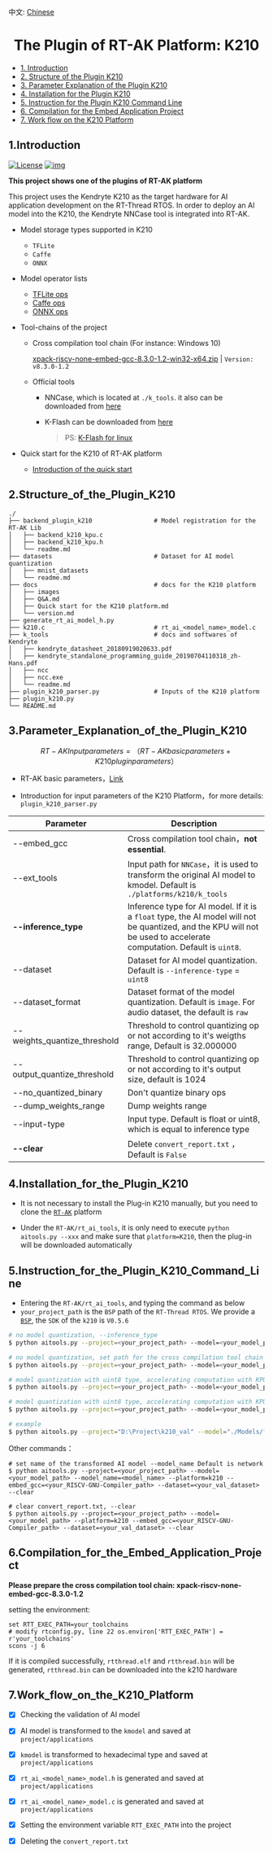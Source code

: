 中文: [Chinese](README.md)

<center><h1>The Plugin of RT-AK Platform: K210</h1></center> 

- [1. Introduction](#1-Introduction)
- [2. Structure of the Plugin K210](#2.Structure_of_the_Plugin_K210)
- [3. Parameter Explanation of the Plugin K210](#3.Parameter_Explanation_of_the_Plugin_K210)
- [4. Installation for the Plugin K210](#4.Installation_for_the_Plugin_K210)
- [5. Instruction for the Plugin K210 Command Line](#5.Instruction_for_the_Plugin_K210_Command_Line)
- [6. Compilation for the Embed Application Project](#6.Compilation_for_the_Embed_Application_Project)
- [7. Work flow on the K210 Platform](#7.Work_flow_on_the_K210_Platform)

## 1.Introduction

[![License](https://camo.githubusercontent.com/2a2157c971b7ae1deb8eb095799440551c33dcf61ea3d965d86b496a5a65df55/68747470733a2f2f696d672e736869656c64732e696f2f62616467652f4c6963656e73652d417061636865253230322e302d626c75652e737667)](https://github.com/pinxue/RT-AK/blob/main/LICENSE) [![img](https://camo.githubusercontent.com/12f51a23f724d8f12da5ad99e1f188e0e9c1db1d52d283134d9ad16384ca987c/68747470733a2f2f696d672e736869656c64732e696f2f62616467652f506c7567696e2d4b3231302d627269676874677265656e)](https://github.com/RT-Thread/RT-AK-plugin-k210)

**This project shows one of the plugins of RT-AK platform**

This project uses the Kendryte K210 as the target hardware for AI application development on the RT-Thread RTOS. In order to deploy an AI model into the K210, the Kendryte NNCase tool is integrated into RT-AK. 

- Model storage types supported in K210

  - `TFLite`
  - `Caffe`
  - `ONNX`
  
- Model operator lists

  - [TFLite ops](./k_tools/tflite_ops.md)
  - [Caffe ops](./k_tools/caffe_ops.md)
  - [ONNX ops](./k_tools/onnx_ops.md)

- Tool-chains of the project

  - Cross compilation tool chain (For instance: Windows 10)

     [xpack-riscv-none-embed-gcc-8.3.0-1.2-win32-x64.zip](https://github.com/xpack-dev-tools/riscv-none-embed-gcc-xpack/releases/tag/v8.3.0-1.2) | `Version: v8.3.0-1.2`

  - Official tools
    - NNCase, which is located at `./k_tools`. it also can be downloaded from [here](https://github.com/kendryte/nncase/blob/master/docs/USAGE_ZH.md)

    - K-Flash can be downloaded from [here ](https://github.com/kendryte/kendryte-flash-windows/releases)

      > PS: [K-Flash for linux](https://github.com/kendryte/kflash.py)

- Quick start for the K210 of RT-AK platform
  - [Introduction of the quick start](./docs/Quick_start_with_RT-AK_K210.md)

## 2.Structure_of_the_Plugin_K210 

```shell
./
├── backend_plugin_k210                 # Model registration for the RT-AK Lib
│   ├── backend_k210_kpu.c
│   ├── backend_k210_kpu.h
│   └── readme.md
├── datasets                            # Dataset for AI model quantization
│   ├── mnist_datasets
│   └── readme.md
├── docs                                # docs for the K210 platform
│   ├── images
│   ├── Q&A.md
│   ├── Quick start for the K210 platform.md
│   └── version.md
├── generate_rt_ai_model_h.py
├── k210.c                              # rt_ai_<model_name>_model.c 
├── k_tools                             # docs and softwares of Kendryte 
│   ├── kendryte_datasheet_20180919020633.pdf
│   ├── kendryte_standalone_programming_guide_20190704110318_zh-Hans.pdf
│   ├── ncc
│   ├── ncc.exe                         
│   └── readme.md
├── plugin_k210_parser.py               # Inputs of the K210 platform
├── plugin_k210.py                      
└── README.md
```

## 3.Parameter_Explanation_of_the_Plugin_K210

$$
RT-AK Input parameters = （RT-AK basic parameters + K210 plugin parameters）
$$

- RT-AK basic parameters，[Link](https://github.com/RT-Thread/RT-AK/tree/main/RT-AK/rt_ai_tools#0x03-%E5%8F%82%E6%95%B0%E8%AF%B4%E6%98%8E)

- Introduction for input parameters of the K210 Platform，for more details: `plugin_k210_parser.py` 

| Parameter                    | Description                                                  |
| ---------------------------- | ------------------------------------------------------------ |
| --embed_gcc                  | Cross compilation tool chain，**not essential**.             |
| --ext_tools                  | Input path for `NNCase`，it is used to transform the original AI model to kmodel. Default is `./platforms/k210/k_tools` |
| **--inference_type**         | Inference type for AI model. If it is a `float` type, the AI model will not be quantized, and the KPU will not be used to  accelerate computation. Default is `uint8`. |
| --dataset                    | Dataset for AI model quantization. Default is `--inference-type`  = `uint8` |
| --dataset_format             | Dataset format of the model quantization. Default is `image`. For audio dataset, the default is `raw` |
| --weights_quantize_threshold | Threshold to control quantizing op or not according to it's weigths range, Default is 32.000000 |
| --output_quantize_threshold  | Threshold to control quantizing op or not according to it's output size, default is 1024 |
| --no_quantized_binary        | Don't quantize binary ops                                    |
| --dump_weights_range         | Dump weights range                                           |
| --input-type                 | Input type. Default is float or uint8, which is equal to inference type |
| **--clear**                  | Delete `convert_report.txt` ，Default is `False`             |

## 4.Installation_for_the_Plugin_K210

- It is not necessary to install the Plug-in K210 manually, but you need to clone the [`RT-AK`](https://github.com/RT-Thread/RT-AK) platform 

- Under the `RT-AK/rt_ai_tools`, it is only need to execute `python aitools.py --xxx` and make sure that `platform=K210`, then the plug-in will be downloaded automatically

## 5.Instruction_for_the_Plugin_K210_Command_Line

- Entering the `RT-AK/rt_ai_tools`, and typing the command as below
-  `your_project_path` is the `BSP` path of the `RT-Thread RTOS`. We provide a [`BSP`](http://117.143.63.254:9012/www/RT-AK/sdk-bsp-k210.zip), the `SDK` of the `k210` is `V0.5.6`

```bash
# no model quantization, --inference_type
$ python aitools.py --project=<your_project_path> --model=<your_model_path> --platform=k210  --inference_type=float

# no model quantization, set path for the cross compilation tool chain
$ python aitools.py --project=<your_project_path> --model=<your_model_path> --platform=k210 --embed_gcc=<your_RISCV-GNU-Compiler_path> --inference_type=float

# model quantization with uint8 type, accelerating computation with KPU, dataset format is image
$ python aitools.py --project=<your_project_path> --model=<your_model_path> --platform=k210 --embed_gcc=<your_RISCV-GNU-Compiler_path> --dataset=<your_val_dataset>

# model quantization with uint8 type, accelerating computation with KPU, dataset format is not image
$ python aitools.py --project=<your_project_path> --model=<your_model_path> --platform=k210 --embed_gcc=<your_RISCV-GNU-Compiler_path> --dataset=<your_val_dataset> --dataset_format=raw

# example
$ python aitools.py --project="D:\Project\k210_val" --model="./Models/facelandmark.tflite" --model_name=facelandmark --platform=k210 --embed_gcc="D:\Project\k210_third_tools\xpack-riscv-none-embed-gcc-8.3.0-1.2\bin" --dataset="./platforms/plugin_k210/datasets/images"
```

Other commands：

```shell
# set name of the transformed AI model --model_name Default is network
$ python aitools.py --project=<your_project_path> --model=<your_model_path> --model_name=<model_name> --platform=k210 --embed_gcc=<your_RISCV-GNU-Compiler_path> --dataset=<your_val_dataset> --clear

# clear convert_report.txt, --clear
$ python aitools.py --project=<your_project_path> --model=<your_model_path> --platform=k210 --embed_gcc=<your_RISCV-GNU-Compiler_path> --dataset=<your_val_dataset> --clear
```

## 6.Compilation_for_the_Embed_Application_Project

**Please prepare the cross compilation tool chain: xpack-riscv-none-embed-gcc-8.3.0-1.2**

setting the environment:

```shell
set RTT_EXEC_PATH=your_toolchains
# modify rtconfig.py, line 22 os.environ['RTT_EXEC_PATH'] = r'your_toolchains'
scons -j 6	
```

If it is compiled successfully,  `rtthread.elf` and `rtthread.bin` will be generated,  `rtthread.bin` can be downloaded into the k210 hardware

## 7.Work_flow_on_the_K210_Platform

- [x] Checking the validation of AI model 
- [x] AI model is transformed to the `kmodel` and saved at `project/applications` 
- [x] `kmodel` is transformed to hexadecimal type and saved at `project/applications` 
- [x] `rt_ai_<model_name>_model.h` is generated and saved at `project/applications` 
- [x] `rt_ai_<model_name>_model.c` is generated and saved at `project/applications` 
- [x] Setting the environment variable  `RTT_EXEC_PATH` into the project
- [x] Deleting the `convert_report.txt`

